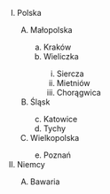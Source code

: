 <html>
<head>
</head>

<body>


<ol type="I">
<li>Polska</li>
	<ol type="A">
  <li>Małopolska</li>
	<ol type=a>
		<li>Kraków</li>
		<li>Wieliczka</li>
		<ol type=i>
			<li>Siercza</li>
			<li>Mietniów</li>
			<li>Chorągwica</li>
		</ol>
	</ol>
	<li>Śląsk</li>
	<ol type=a start=3>
		<li>Katowice</li>
		<li>Tychy</li>
	</ol>
	<li>Wielkopolska</li>
	<ol type=a start=5>
		<li>Poznań</li>
	</ol>
	</ol>
  	
<li>Niemcy</li>
<ol type=A>
	<li>Bawaria</li>
</ol>
  
</ol>



</body>
</html>
